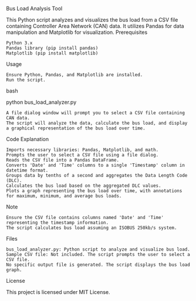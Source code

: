 Bus Load Analysis Tool

This Python script analyzes and visualizes the bus load from a CSV file containing Controller Area Network (CAN) data. It utilizes Pandas for data manipulation and Matplotlib for visualization.
Prerequisites

    Python 3.x
    Pandas library (pip install pandas)
    Matplotlib (pip install matplotlib)

Usage

    Ensure Python, Pandas, and Matplotlib are installed.
    Run the script.

bash

python bus_load_analyzer.py

    A file dialog window will prompt you to select a CSV file containing CAN data.
    The script will analyze the data, calculate the bus load, and display a graphical representation of the bus load over time.

Code Explanation

    Imports necessary libraries: Pandas, Matplotlib, and math.
    Prompts the user to select a CSV file using a file dialog.
    Reads the CSV file into a Pandas DataFrame.
    Converts 'Date' and 'Time' columns to a single 'Timestamp' column in datetime format.
    Groups data by tenths of a second and aggregates the Data Length Code (DLC).
    Calculates the bus load based on the aggregated DLC values.
    Plots a graph representing the bus load over time, with annotations for maximum, minimum, and average bus loads.

Note

    Ensure the CSV file contains columns named 'Date' and 'Time' representing the timestamp information.
    The script calculates bus load assuming an ISOBUS 250kb/s system.

Files

    bus_load_analyzer.py: Python script to analyze and visualize bus load.
    Sample CSV file: Not included. The script prompts the user to select a CSV file.
    No specific output file is generated. The script displays the bus load graph.

License

This project is licensed under MIT License.
